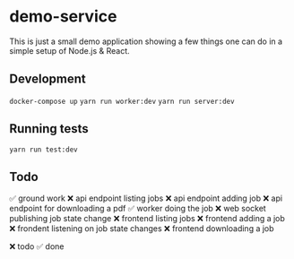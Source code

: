 # demo-service

This is just a small demo application showing a few things one can do in a
simple setup of Node.js & React.

## Development

`docker-compose up`
`yarn run worker:dev`
`yarn run server:dev`

## Running tests
`yarn run test:dev`

## Todo

✅ ground work
❌ api endpoint listing jobs
❌ api endpoint adding job
❌ api endpoint for downloading a pdf
✅ worker doing the job
❌ web socket publishing job state change
❌ frontend listing jobs
❌ frontend adding a job
❌ frondent listening on job state changes
❌ frontend downloading a job

❌ todo
✅ done
